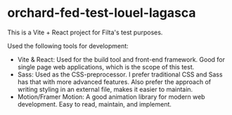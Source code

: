 # orchard-fed-test-louel-lagasca
This is a Vite + React project for Filta's test purposes.

Used the following tools for development:
- Vite & React: Used for the build tool and front-end framework. Good for single page web applications, which is the scope of this test.
- Sass: Used as the CSS-preprocessor. I prefer traditional CSS and Sass has that with more advanced features. Also prefer the approach of writing styling in an external file, makes it easier to maintain.
- Motion/Framer Motion: A good animation library for modern web development. Easy to read, maintain, and implement.